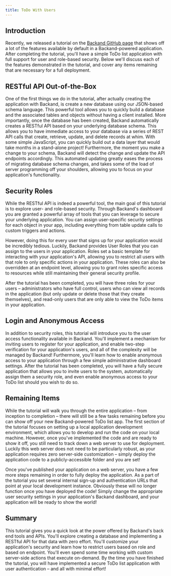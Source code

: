 ```yaml
---
title: ToDo With Users
---
```

## Introduction
Recently, we released a tutorial on the [Backand GitHub page](https://github.com/backand/angular-yeoman-todos/tree/todo-with-users) that shows off a lot of the features available by default in a Backand-powered application. After completing the tutorial, you'll have a simple ToDo list application with full support for user and role-based security. Below we'll discuss each of the features demonstrated in the tutorial, and cover any items remaining that are necessary for a full deployment.

## RESTful API Out-of-the-Box

One of the first things we do in the tutorial, after actually creating the application with Backand, is create a new database using our JSON-based schema language. This powerful tool allows you to quickly build a database and the associated tables and objects without having a client installed. More importantly, once the database has been created, Backand automatically creates a RESTful API based on your underlying database schema. This allows you to have immediate access to your database via a series of REST API calls that create, retrieve, update, and delete records at whim. With some simple JavaScript, you can quickly build out a data layer that would take months in a stand-alone project! Furthermore, the moment you make a change to your schema, Backand will detect the change and update the API endpoints accordingly. This automated updating greatly eases the process of migrating database schema changes, and takes some of the load of server programming off your shoulders, allowing you to focus on your application's functionality.

## Security Roles

While the RESTful API is indeed a powerful tool, the main goal of this tutorial is to explore user- and role-based security. Through Backand's dashboard you are granted a powerful array of tools that you can leverage to secure your underlying application. You can assign user-specific security settings for each object in your app, including everything from table update calls to custom triggers and actions. 

However, doing this for every user that signs up for your application would be incredibly tedious. Luckily, Backand provides User Roles that you can assign to the users in your application. Roles set a basic template for interacting with your application's API, allowing you to restrict all users with that role to only specific actions in your application. These roles can also be overridden at an endpoint level, allowing you to grant roles specific access to resources while still maintaining their general security profile.

After the tutorial has been completed, you will have three roles for your users – administrators who have full control, users who can view all records in the application (but only update or delete those that they create themselves), and read-only users that are only able to view the ToDo items in your application.

## Login and Anonymous Access

In addition to security roles, this tutorial will introduce you to the user access functionality available in Backand. You'll implement a mechanism for inviting users to register for your application, and enable two-step verification for your application's users, and all of the complexity will be managed by Backand! Furthermore, you'll learn how to enable anonymous access to your application through a few simple administrative dashboard settings. After the tutorial has been completed, you will have a fully secure application that allows you to invite users to the system, automatically assign them a security role, and even enable anonymous access to your ToDo list should you wish to do so.

## Remaining Items

While the tutorial will walk you through the entire application – from inception to completion – there will still be a few tasks remaining before you can show off your new Backand-powered ToDo list app. The first section of the tutorial focuses on setting up a local application development environment, which allows you to develop and run the code on your local machine. However, once you've implemented the code and are ready to show it off, you still need to track down a web server to use for deployment. Luckily this web server does not need to be particularly robust, as your application requires zero server-side customization – simply deploy the application code to a publicly-accessible folder and you are set!

Once you've published your application on a web server, you have a few more steps remaining in order to fully deploy the application. As a part of the tutorial you set several internal sign-up and authentication URLs that point at your local development instance. Obviously these will no longer function once you have deployed the code! Simply change the appropriate user security settings in your application's Backand dashboard, and your application will be ready to show the world!

## Summary

This tutorial gives you a quick look at the power offered by Backand's back end tools and APIs. You'll explore creating a database and implementing a RESTful API for that data with zero effort. You'll customize your application's security and learn how to restrict users based on role and based on endpoint. You'll even spend some time working with custom server-side actions that execute on-demand. By the time you have finished the tutorial, you will have implemented a secure ToDo list application with user authentication – and all with minimal effort!
